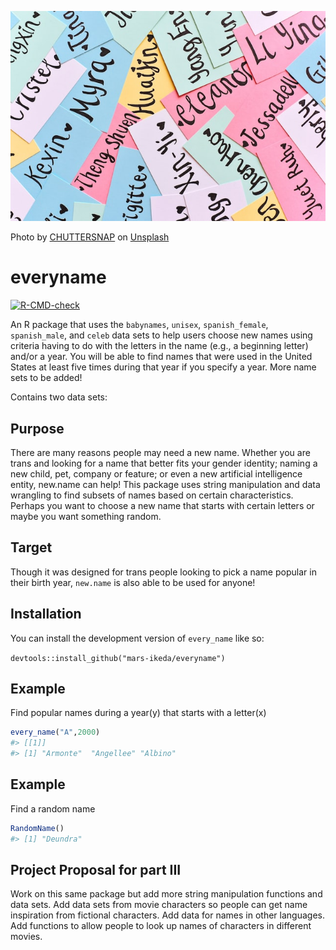 
![](new_names_image.jpg)

Photo by
<a href="https://unsplash.com/@chuttersnap?utm_source=unsplash&utm_medium=referral&utm_content=creditCopyText">CHUTTERSNAP</a>
on
<a href="https://unsplash.com/?utm_source=unsplash&utm_medium=referral&utm_content=creditCopyText">Unsplash</a>

# everyname

<!-- badges: start -->

[![R-CMD-check](https://github.com/mars-ikeda/new.name/actions/workflows/R-CMD-check.yaml/badge.svg)](https://github.com/mars-ikeda/new.name/actions/workflows/R-CMD-check.yaml)
<!-- badges: end -->

An R package that uses the `babynames`, `unisex`, `spanish_female`,
`spanish_male`, and `celeb` data sets to help users choose new names
using criteria having to do with the letters in the name (e.g., a
beginning letter) and/or a year. You will be able to find names that
were used in the United States at least five times during that year if
you specify a year. More name sets to be added!

Contains two data sets:

## Purpose

There are many reasons people may need a new name. Whether you are trans
and looking for a name that better fits your gender identity; naming a
new child, pet, company or feature; or even a new artificial
intelligence entity, new.name can help! This package uses string
manipulation and data wrangling to find subsets of names based on
certain characteristics. Perhaps you want to choose a new name that
starts with certain letters or maybe you want something random.

## Target

Though it was designed for trans people looking to pick a name popular
in their birth year, `new.name` is also able to be used for anyone!

## Installation

You can install the development version of `every_name` like so:

`devtools::install_github("mars-ikeda/everyname")`

## Example

Find popular names during a year(y) that starts with a letter(x)

``` r
every_name("A",2000)
#> [[1]]
#> [1] "Armonte"  "Angellee" "Albino"
```

## Example

Find a random name

``` r
RandomName()
#> [1] "Deundra"
```

## Project Proposal for part III

Work on this same package but add more string manipulation functions and
data sets. Add data sets from movie characters so people can get name
inspiration from fictional characters. Add data for names in other
languages. Add functions to allow people to look up names of characters
in different movies.
